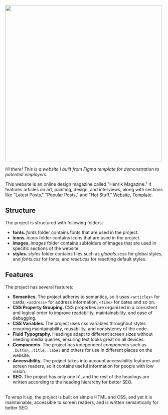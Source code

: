 <img src="https://stack-magazines.imgix.net/2022/03/Why-make-a-magazine-strip-web-scaled.jpg?auto=compress%2Cformat&ixlib=php-3.3.1&s=a946e41d738100772238c75fde665814" width="500" />
<br />

<i>Hi there! This is a website I built from Figma template for demonstration to potential employers.</i> 

This website is an online design magazine called "Henrik Magazine." It features articles on art, painting, design, and interviews, along with sections like "Latest Posts," "Popular Posts," and "Hot Stuff." <a href="https://yusuf-youth.github.io/Magazine/">Website</a>, <a href="https://www.figma.com/design/r98QZ1FvO1LgaX6b5y9mkZ/Dentist?node-id=0-1&p=f&t=jTc3fjOw8ExpTB3h-0">Template</a>. <br />

<h2>Structure</h2>
The project is structured with following folders: 
<ul>
  <li>
    <b>fonts. </b><i>fonts</i> folder contains fonts that are used in the project.
  </li>
  <li>
    <b>icons. </b><i>icons</i> folder contains icons that are used in the project.
  </li>
  <li>
    <b>images. </b><i>images</i> folder contains subfolders of images that are used in specific sections of the website.
  </li>
  <li>
    <b>styles. </b> <i>styles</i> folder contains files such as <i>globals.scss</i> for global styles, and <i>fonts.css</i> for fonts, and <i>reset.css</i> for resetting default styles.
  </li>
</ul>

<h2>Features</h2>
The project has several features: 
<ul>
  <li>
    <b>Semantics. </b>The project adheres to semantics, so it uses <code>&lt;articles&gt;</code> for cards, <code>&lt;address&gt;</code> for address information, <code>&lt;time&gt;</code> for dates and so on.
  </li>
  <li>
    <b>CSS Property Grouping. </b> CSS properties are organized in a consistent and logical order to improve readability, maintainability, and ease of debugging.
  </li>
  <li>
    <b>CSS Variables. </b>The project uses css variables throughout styles ensuring maintainability, reusability, and consistency of the code.
  </li>
  <li>
    <b>Fluid Typography. </b> Headings adapt to different screen sizes without needing media queries, ensuring text looks great on all devices.
  </li>
  <li>
    <b>Components. </b>The project has independent components such as <code>.button</code>, <code>.title</code>, <code>.label</code> and others for use in different places on the website. 
  </li>
  <li>
    <b>Accessibility. </b>The project takes into account accessibility features and screen readers, so it contains useful information for people with low vision.
  </li>
  </li>
  <li>
    <b>SEO. </b>The project has only one h1, and the rest of the headings are written according to the heading hierarchy for better SEO.
  </li>
  </li>
</ul>

<br />
To wrap it up, the project is built on simple HTML and CSS, and yet it is maintainable, accessible to screen readers, and is written semantically for better SEO.
